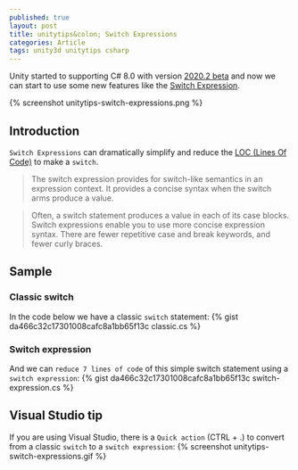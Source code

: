 ```yaml
---
published: true
layout: post
title: unitytips&colon; Switch Expressions
categories: Article
tags: unity3d unitytips csharp
---
```

Unity started to supporting C# 8.0 with version [2020.2 beta](https://unity3d.com/beta/2020.2b) and now we can start to use some new features like the [Switch Expression](https://docs.microsoft.com/en-us/dotnet/csharp/language-reference/operators/switch-expression).

{% screenshot unitytips-switch-expressions.png %}

## Introduction
`Switch Expressions` can dramatically simplify and reduce the [LOC (Lines Of Code)](https://en.wikipedia.org/wiki/Source_lines_of_code) to make a `switch`.

> The switch expression provides for switch-like semantics in an expression context. It provides a concise syntax when the switch arms produce a value.

> Often, a switch statement produces a value in each of its case blocks. Switch expressions enable you to use more concise expression syntax. There are fewer repetitive case and break keywords, and fewer curly braces.


## Sample
### Classic switch
In the code below we have a classic `switch` statement:
{% gist da466c32c17301008cafc8a1bb65f13c classic.cs %}

### Switch expression
And we can `reduce 7 lines of code` of this simple switch statement using a `switch expression`:
{% gist da466c32c17301008cafc8a1bb65f13c switch-expression.cs %}

## Visual Studio tip
If you are using Visual Studio, there is a  `Quick action` (CTRL + .) to convert from a classic `switch` to a `switch expression`:
{% screenshot unitytips-switch-expressions.gif %}

